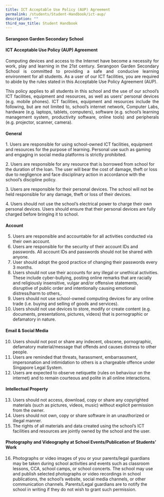 ```yaml
---
title: ICT Acceptable Use Policy (AUP) Agreement
permalink: /students/Student-Handbook/ict-aup/
description: ""
third_nav_title: Student Handbook
---
```

#### **Serangoon Garden Secondary School**

#### **ICT Acceptable Use Policy (AUP) Agreement** 

<p style="text-align: justify;"> Computing devices and access to the Internet have become a necessity for work, play and learning in the 21st century. Serangoon Garden Secondary School is committed to providing a safe and conducive learning environment for all students. As a user of our ICT facilities, you are required to abide by the rules stated in this Acceptable Use Policy Agreement (AUP). </p>

<p style="text-align: justify;"> This policy applies to all students in this school and the use of our school’s ICT facilities, equipment and resources, as well as users’ personal devices (e.g. mobile phones). ICT facilities, equipment and resources include the following, but are not limited to, school’s internet network, Computer Labs, hardware (e.g. laptops, tablets, computers), software (e.g. school’s learning management system, productivity software, online tools) and peripherals (e.g. projector, scanner, camera). </p>

#### **General**

<p>1.  Users are responsible for using school-owned ICT facilities, equipment and resources for the purpose of learning. Personal use such as gaming and engaging in social media platforms is strictly prohibited.</p>
<p>2.  Users are responsible for any resource that is borrowed from school for the duration of the loan. The user will bear the cost of damage, theft or loss due to negligence and face disciplinary action in accordance with the school’s discipline policy.</p>
<p>3.  Users are responsible for their personal devices. The school will not be held responsible for any damage, theft or loss of their devices.</p>
<p>4.  Users should not use the school’s electrical power to charge their own personal devices. Users should ensure that their personal devices are fully charged before bringing it to school.</p>

#### **Account**

5.  Users are responsible and accountable for all activities conducted via their own account.
6.  Users are responsible for the security of their account IDs and passwords. All account IDs and passwords should not be shared with anyone.
7.  User should adopt the good practice of changing their passwords every 3 months.
8.  Users should not use their accounts for any illegal or unethical activities. These include cyber-bullying, posting online remarks that are racially and religiously insensitive, vulgar and/or offensive statements, disruptive of public order and intentionally causing emotional distress/harm to others,.
9.  Users should not use school-owned computing devices for any online trade (i.e. buying and selling of goods and services).
10.  Users should not use devices to store, modify or create content (e.g. documents, presentations, pictures, videos) that is pornographic or defamatory in nature.

#### **Email & Social Media**

10.  Users should not post or share any indecent, obscene, pornographic, defamatory material/message that offends and causes distress to other people.
11.  Users are reminded that threats, harassment, embarrassment, impersonation and intimidation to others is a chargeable offence under Singapore Legal System.
12.  Users are expected to observe netiquette (rules on behaviour on the internet) and to remain courteous and polite in all online interactions.

#### **Intellectual Property**

13.  Users should not access, download, copy or share any copyrighted materials (such as pictures, videos, music) without explicit permission from the owner.
14.  Users should not own, copy or share software in an unauthorized or illegal manner.
15.  The rights of all materials and data created using the school’s ICT facilities and resources are jointly owned by the school and the user.

#### **Photography and Videography at School Events/Publication of Students’ Work**

16.  Photographs or video images of you or your parents/legal guardians may be taken during school activities and events such as classroom lessons, CCA, school camps, or school concerts. The school may use and publish selected photographs or video recordings in school publications, the school’s website, social media channels, or other communication channels. Parents/Legal guardians are to notify the school in writing if they do not wish to grant such permission.